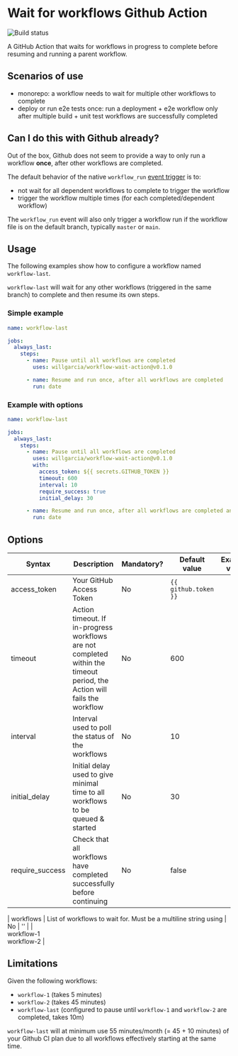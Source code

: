 # Wait for workflows Github Action

![Build status](https://github.com/willgarcia/workflow-wait-action/workflows/build-test/badge.svg)

A GitHub Action that waits for workflows in progress to complete before resuming and running a parent workflow.

## Scenarios of use

- monorepo: a workflow needs to wait for multiple other workflows to complete
- deploy or run e2e tests once: run a deployment + e2e workflow only after multiple build + unit test workflows are successfully completed

## Can I do this with Github already?

Out of the box, Github does not seem to provide a way to only run a workflow **once**, after other workflows are completed.

The default behavior of the native `workflow_run` [event trigger](https://docs.github.com/en/actions/reference/events-that-trigger-workflows#workflow_run) is to:

- not wait for all dependent workflows to complete to trigger the workflow
- trigger the workflow multiple times (for each completed/dependent workflow)

The `workflow_run` event will also only trigger a workflow run if the workflow file is on the default branch, typically `master` or `main`.

## Usage

The following examples show how to configure a workflow named `workflow-last`.

`workflow-last` will wait for any other workflows (triggered in the same branch) to complete and then resume its own steps.

### Simple example

```yaml
name: workflow-last

jobs:
  always_last:
    steps:
      - name: Pause until all workflows are completed
        uses: willgarcia/workflow-wait-action@v0.1.0

      - name: Resume and run once, after all workflows are completed
        run: date
```

### Example with options

```yaml
name: workflow-last

jobs:
  always_last:
    steps:
      - name: Pause until all workflows are completed
        uses: willgarcia/workflow-wait-action@v0.1.0
        with:
          access_token: ${{ secrets.GITHUB_TOKEN }}
          timeout: 600
          interval: 10
          require_success: true
          initial_delay: 30

      - name: Resume and run once, after all workflows are completed and successful
        run: date
```

## Options

| Syntax        | Description                                                                                                              | Mandatory? | Default value        | Example value                     |
| ------------- | ------------------------------------------------------------------------------------------------------------------------ | ---------- | -------------------- | --------------------------------- |
| access_token  | Your GitHub Access Token                                                                                                 | No         | `{{ github.token }}` |                                   |
| timeout       | Action timeout. If in-progress workflows are not completed within the timeout period, the Action will fails the workflow | No         | 600                  |                                   |
| interval      | Interval used to poll the status of the workflows                                                                        | No         | 10                   |                                   |
| initial_delay | Initial delay used to give minimal time to all workflows to be queued & started                                          | No         | 30                   |                                   |
| require_success | Check that all workflows have completed successfully before continuing                                                 | No         | false                   |                                   |

| workflows     | List of workflows to wait for. Must be a multiline string using                                                          | No         | ''                   |
\| <br/>workflow-1<br/>workflow-2 |

## Limitations

Given the following workflows:

- `workflow-1` (takes 5 minutes)
- `workflow-2` (takes 45 minutes)
- `workflow-last` (configured to pause until `workflow-1` and `workflow-2` are completed, takes 10m)

`workflow-last` will at minimum use 55 minutes/month (= 45 + 10 minutes) of your Github CI plan due to all workflows effectively starting at the same time.
